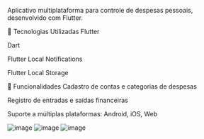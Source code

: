 Aplicativo multiplataforma para controle de despesas pessoais, desenvolvido com Flutter.​

🚀 Tecnologias Utilizadas
Flutter

Dart

Flutter Local Notifications

Flutter Local Storage​


📱 Funcionalidades
Cadastro de contas e categorias de despesas

Registro de entradas e saídas financeiras


Suporte a múltiplas plataformas: Android, iOS, Web


![image](https://github.com/user-attachments/assets/34c896a6-6206-4a91-8353-3ab9078487bf)
![image](https://github.com/user-attachments/assets/51bc6280-e268-4ada-bcc9-9e4c55d8498d)
![image](https://github.com/user-attachments/assets/a3aa9768-e823-43cb-96ee-bf910febadff)


